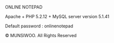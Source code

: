 ONLINE NOTEPAD


Apache + PHP 5.2.12 + MySQL server version 5.1.41 

Default password : onlinenotepad

© MUNSIWOO. All Rights Reserved
